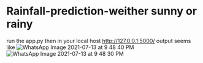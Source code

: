 # Rainfall-prediction-weither sunny or rainy
run the app.py then in your local host http://127.0.0.1:5000/
output seems like
![WhatsApp Image 2021-07-13 at 9 48 40 PM](https://user-images.githubusercontent.com/66308480/125655678-4f30c64f-d944-4aad-a24c-d276f7dc5d5d.jpeg)
![WhatsApp Image 2021-07-13 at 9 48 30 PM](https://user-images.githubusercontent.com/66308480/125655697-136058d7-cf55-4a7c-99c1-bf0e9d9d00a6.jpeg)
